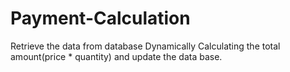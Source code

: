 # Payment-Calculation
Retrieve the data from database Dynamically Calculating the total amount(price * quantity) and update the data base.
